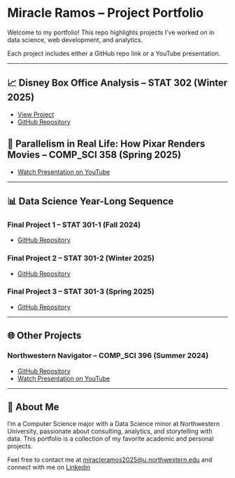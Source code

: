 # Miracle Ramos – Project Portfolio

Welcome to my portfolio! This repo highlights projects I’ve worked on in data science, web development, and analytics.  

Each project includes either a GitHub repo link or a YouTube presentation.

---

## 📈 Disney Box Office Analysis – STAT 302 (Winter 2025)
- [View Project](https://miracleramos2025.github.io/disney-boxoffice-analysis/ramos_miracle_final_project.html)
- [GitHub Repository]()

## 🎥 Parallelism in Real Life: How Pixar Renders Movies – COMP_SCI 358 (Spring 2025)
- [Watch Presentation on YouTube](https://youtu.be/toNq7nj4ROk?si=Nm7qq6OWZ9hb3Vwz)

---

## 📊 Data Science Year-Long Sequence

### Final Project 1 – STAT 301-1 (Fall 2024)
- [GitHub Repository](https://github.com/stat301-1-2024-fall/final-project-1-miracleramos2025.git)

### Final Project 2 – STAT 301-2 (Winter 2025)
- [GitHub Repository](https://github.com/stat301-2-2025-winter/final-project-2-miracleramos2025.git)

### Final Project 3 – STAT 301-3 (Spring 2025)
- [GitHub Repository]()

---

## 🌐 Other Projects
### Northwestern Navigator – COMP_SCI 396 (Summer 2024)
- [GitHub Repository](https://github.com/miracleramos2025/northwestern_navigator.git)
- [Watch Presentation on YouTube]()

---

## 📄 About Me
I’m a Computer Science major with a Data Science minor at Northwestern University, passionate about consulting, analytics, and storytelling with data. This portfolio is a collection of my favorite academic and personal projects.

Feel free to contact me at miracleramos2025@u.northwestern.edu and connect with me on [Linkedin](https://www.linkedin.com/in/miracle-ramos/)
